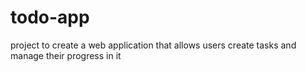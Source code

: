 # todo-app
project to create a web application that allows users create tasks and manage their progress in it
